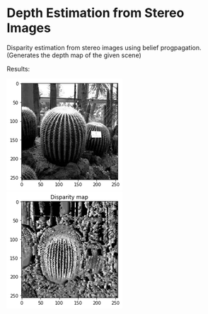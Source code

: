 # Depth Estimation from Stereo Images
 Disparity estimation from stereo images using belief progpagation. (Generates the depth map of the given scene)

Results:

![Original Image](https://raw.githubusercontent.com/sudeepv/Depth-Estimation-from-Stereo-Images/main/Original%20Image.png) ![Disparity Map](https://raw.githubusercontent.com/sudeepv/Depth-Estimation-from-Stereo-Images/main/Disparity%20map.png)

